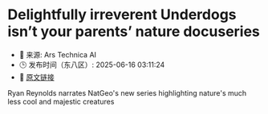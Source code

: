 # Delightfully irreverent Underdogs isn’t your parents’ nature docuseries
- 📅 来源: Ars Technica AI
- 🕒 发布时间（东八区）: 2025-06-16 03:11:24
- 🔗 [原文链接](https://arstechnica.com/science/2025/06/delightfully-irreverent-underdogs-isnt-your-parents-nature-docuseries/)

Ryan Reynolds narrates NatGeo's new series highlighting nature's much less cool and majestic creatures